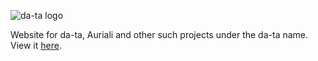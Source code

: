 ![da-ta logo](https://i.ibb.co/jzC6RBF/da-ta-logo-github.png)

Website for da-ta, Auriali and other such projects under the da-ta name. View it [here](https://da-ta.seanjw.com).
